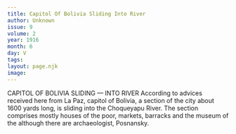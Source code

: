 ```yaml
---
title: Capitol Of Bolivia Sliding Into River
author: Unknown
issue: 9
volume: 2
year: 1916
month: 6
day: V
tags:
layout: page.njk
image:
---
```

CAPITOL OF BOLIVIA SLIDING — INTO RIVER       According to advices received here from La Paz, capitol of Bolivia, a section of the city about 1600 yards long, is sliding into the Choqueyapu River. The section comprises mostly houses of the poor, markets, barracks and the museum of the although there are archaeologist, Posnansky.


